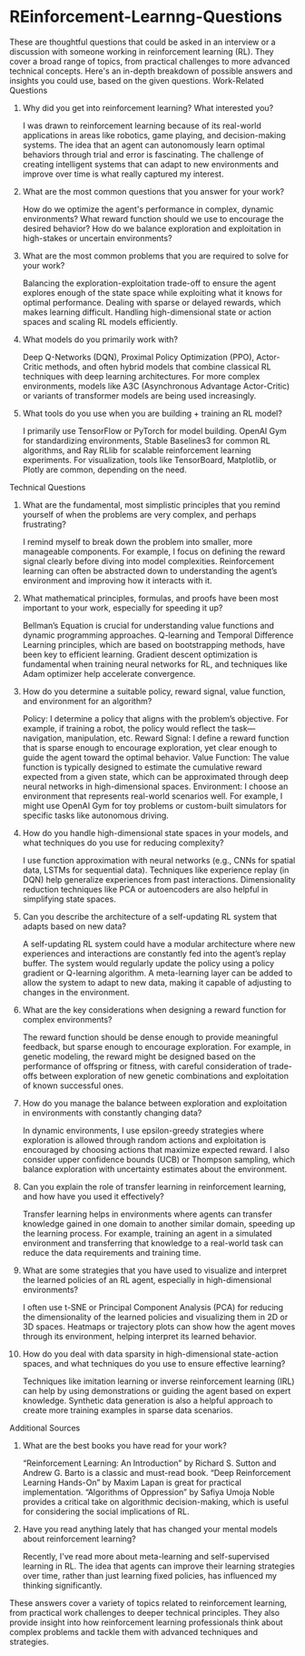 # REinforcement-Learnng-Questions
These are thoughtful questions that could be asked in an interview or a discussion with someone working in reinforcement learning (RL). They cover a broad range of topics, from practical challenges to more advanced technical concepts. Here's an in-depth breakdown of possible answers and insights you could use, based on the given questions.
Work-Related Questions

1. Why did you get into reinforcement learning? What interested you?

    I was drawn to reinforcement learning because of its real-world applications in areas like robotics, game playing, and decision-making systems. The idea that an agent can autonomously learn optimal behaviors through trial and error is fascinating. The challenge of creating intelligent systems that can adapt to new environments and improve over time is what really captured my interest.

2. What are the most common questions that you answer for your work?

    How do we optimize the agent's performance in complex, dynamic environments?
    What reward function should we use to encourage the desired behavior?
    How do we balance exploration and exploitation in high-stakes or uncertain environments?

3. What are the most common problems that you are required to solve for your work?

    Balancing the exploration-exploitation trade-off to ensure the agent explores enough of the state space while exploiting what it knows for optimal performance.
    Dealing with sparse or delayed rewards, which makes learning difficult.
    Handling high-dimensional state or action spaces and scaling RL models efficiently.

4. What models do you primarily work with?

    Deep Q-Networks (DQN), Proximal Policy Optimization (PPO), Actor-Critic methods, and often hybrid models that combine classical RL techniques with deep learning architectures.
    For more complex environments, models like A3C (Asynchronous Advantage Actor-Critic) or variants of transformer models are being used increasingly.

5. What tools do you use when you are building + training an RL model?

    I primarily use TensorFlow or PyTorch for model building. OpenAI Gym for standardizing environments, Stable Baselines3 for common RL algorithms, and Ray RLlib for scalable reinforcement learning experiments.
    For visualization, tools like TensorBoard, Matplotlib, or Plotly are common, depending on the need.

Technical Questions

1. What are the fundamental, most simplistic principles that you remind yourself of when the problems are very complex, and perhaps frustrating?

    I remind myself to break down the problem into smaller, more manageable components. For example, I focus on defining the reward signal clearly before diving into model complexities. Reinforcement learning can often be abstracted down to understanding the agent’s environment and improving how it interacts with it.

2. What mathematical principles, formulas, and proofs have been most important to your work, especially for speeding it up?

    Bellman’s Equation is crucial for understanding value functions and dynamic programming approaches.
    Q-learning and Temporal Difference Learning principles, which are based on bootstrapping methods, have been key to efficient learning.
    Gradient descent optimization is fundamental when training neural networks for RL, and techniques like Adam optimizer help accelerate convergence.

3. How do you determine a suitable policy, reward signal, value function, and environment for an algorithm?

    Policy: I determine a policy that aligns with the problem’s objective. For example, if training a robot, the policy would reflect the task—navigation, manipulation, etc.
    Reward Signal: I define a reward function that is sparse enough to encourage exploration, yet clear enough to guide the agent toward the optimal behavior.
    Value Function: The value function is typically designed to estimate the cumulative reward expected from a given state, which can be approximated through deep neural networks in high-dimensional spaces.
    Environment: I choose an environment that represents real-world scenarios well. For example, I might use OpenAI Gym for toy problems or custom-built simulators for specific tasks like autonomous driving.

4. How do you handle high-dimensional state spaces in your models, and what techniques do you use for reducing complexity?

    I use function approximation with neural networks (e.g., CNNs for spatial data, LSTMs for sequential data).
    Techniques like experience replay (in DQN) help generalize experiences from past interactions.
    Dimensionality reduction techniques like PCA or autoencoders are also helpful in simplifying state spaces.

5. Can you describe the architecture of a self-updating RL system that adapts based on new data?

    A self-updating RL system could have a modular architecture where new experiences and interactions are constantly fed into the agent’s replay buffer. The system would regularly update the policy using a policy gradient or Q-learning algorithm. A meta-learning layer can be added to allow the system to adapt to new data, making it capable of adjusting to changes in the environment.

6. What are the key considerations when designing a reward function for complex environments?

    The reward function should be dense enough to provide meaningful feedback, but sparse enough to encourage exploration.
    For example, in genetic modeling, the reward might be designed based on the performance of offspring or fitness, with careful consideration of trade-offs between exploration of new genetic combinations and exploitation of known successful ones.

7. How do you manage the balance between exploration and exploitation in environments with constantly changing data?

    In dynamic environments, I use epsilon-greedy strategies where exploration is allowed through random actions and exploitation is encouraged by choosing actions that maximize expected reward.
    I also consider upper confidence bounds (UCB) or Thompson sampling, which balance exploration with uncertainty estimates about the environment.

8. Can you explain the role of transfer learning in reinforcement learning, and how have you used it effectively?

    Transfer learning helps in environments where agents can transfer knowledge gained in one domain to another similar domain, speeding up the learning process.
    For example, training an agent in a simulated environment and transferring that knowledge to a real-world task can reduce the data requirements and training time.

9. What are some strategies that you have used to visualize and interpret the learned policies of an RL agent, especially in high-dimensional environments?

    I often use t-SNE or Principal Component Analysis (PCA) for reducing the dimensionality of the learned policies and visualizing them in 2D or 3D spaces.
    Heatmaps or trajectory plots can show how the agent moves through its environment, helping interpret its learned behavior.

10. How do you deal with data sparsity in high-dimensional state-action spaces, and what techniques do you use to ensure effective learning?

    Techniques like imitation learning or inverse reinforcement learning (IRL) can help by using demonstrations or guiding the agent based on expert knowledge.
    Synthetic data generation is also a helpful approach to create more training examples in sparse data scenarios.

Additional Sources

1. What are the best books you have read for your work?

    “Reinforcement Learning: An Introduction” by Richard S. Sutton and Andrew G. Barto is a classic and must-read book.
    “Deep Reinforcement Learning Hands-On” by Maxim Lapan is great for practical implementation.
    “Algorithms of Oppression” by Safiya Umoja Noble provides a critical take on algorithmic decision-making, which is useful for considering the social implications of RL.

2. Have you read anything lately that has changed your mental models about reinforcement learning?

    Recently, I've read more about meta-learning and self-supervised learning in RL. The idea that agents can improve their learning strategies over time, rather than just learning fixed policies, has influenced my thinking significantly.

These answers cover a variety of topics related to reinforcement learning, from practical work challenges to deeper technical principles. They also provide insight into how reinforcement learning professionals think about complex problems and tackle them with advanced techniques and strategies.
